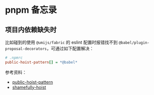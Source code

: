 # pnpm 备忘录

## 项目内依赖缺失时

比如碰到的使用 `@umijs/fabric` 的 eslint 配置时报错找不到 `@babel/plugin-proposal-decorators`，可通过如下配置解决：

```ini
# .npmrc
public-hoist-pattern[] = *@babel*
```

参考资料：

- [public-hoist-pattern](https://pnpm.io/zh/npmrc#public-hoist-pattern)
- [shamefully-hoist](https://pnpm.io/zh/npmrc#shamefully-hoist)
